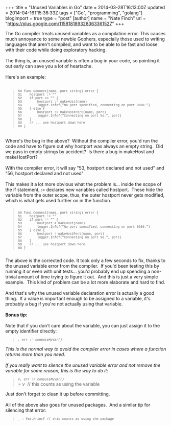 +++
title = "Unused Variables in Go"
date = 2014-03-28T16:13:00Z
updated = 2014-04-16T15:36:33Z
tags = ["Go", "programming", "golang"]
blogimport = true 
type = "post"
[author]
	name = "Nate Finch"
	uri = "https://plus.google.com/115818189328363361527"
+++

The Go compiler treats unused variables as a compilation error. This causes much annoyance to some newbie Gophers, especially those used to writing languages that aren't compiled, and want to be able to be fast and loose with their code while doing exploratory hacking.<br /><br />The thing is, an unused variable is often a bug in your code, so pointing it out early can save you a lot of heartache.<br /><br />Here's an example:<br /><br /><blockquote class="tr_bq"><span style="font-family: Courier New, Courier, monospace; font-size: x-small;">50 func Connect(name, port string) error {</span><span style="font-family: Courier New, Courier, monospace; font-size: x-small;"><br />51 &nbsp; &nbsp;hostport := ""</span><span style="font-family: Courier New, Courier, monospace; font-size: x-small;"><br />52 &nbsp; &nbsp;if port == "" {</span><span style="font-family: Courier New, Courier, monospace; font-size: x-small;"><br />53 &nbsp; &nbsp; &nbsp; &nbsp;hostport := makeHost(name)</span><span style="font-family: Courier New, Courier, monospace; font-size: x-small;"><br />54 &nbsp; &nbsp; &nbsp; &nbsp;logger.Infof("No port specified, connecting on port 8080.")</span><span style="font-family: Courier New, Courier, monospace; font-size: x-small;"><br />55 &nbsp; &nbsp;} else {</span><span style="font-family: Courier New, Courier, monospace; font-size: x-small;"><br />56 &nbsp; &nbsp; &nbsp; &nbsp;hostport := makeHostPort(name, port)</span><span style="font-family: Courier New, Courier, monospace; font-size: x-small;"><br />57 &nbsp; &nbsp; &nbsp; &nbsp;logger.Infof("Connecting on port %s.", port)</span><span style="font-family: Courier New, Courier, monospace; font-size: x-small;"><br />58 &nbsp; &nbsp;}</span><span style="font-family: Courier New, Courier, monospace; font-size: x-small;"></span><span style="font-family: Courier New, Courier, monospace; font-size: x-small;"><br />59 &nbsp; &nbsp;// ... use hostport down here</span><span style="font-family: Courier New, Courier, monospace; font-size: x-small;"><br />60 }</span></blockquote><br />Where's the bug in the above? &nbsp;Without the compiler error, you'd run the code and have to figure out why hostport was always an empty string. &nbsp;Did we pass in empty strings by accident? &nbsp;Is there a bug in makeHost and makeHostPort?<br /><br />With the compiler error, it will say "53, hostport declared and not used" and "56, hostport declared and not used"<br /><br />This makes it a lot more obvious what the problem is... inside the scope of the if statement, := declares new variables called hostport. &nbsp;These hide the variable from the outer scope, thus, the outer hostport never gets modified, which is what gets used further on in the function.<br /><blockquote class="tr_bq"><span style="font-family: Courier New, Courier, monospace; font-size: x-small;"><br class="Apple-interchange-newline" />50 func Connect(name, port string) error {</span><span style="font-family: Courier New, Courier, monospace; font-size: x-small;"><br />51 &nbsp; &nbsp;hostport := ""</span><span style="font-family: Courier New, Courier, monospace; font-size: x-small;"><br />52 &nbsp; &nbsp;if port == "" {</span><span style="font-family: Courier New, Courier, monospace; font-size: x-small;"><br />53 &nbsp; &nbsp; &nbsp; &nbsp;hostport = makeHost(name)</span><span style="font-family: Courier New, Courier, monospace; font-size: x-small;"><br />54 &nbsp; &nbsp; &nbsp; &nbsp;logger.Infof("No port specified, connecting on port 8080.")</span><span style="font-family: Courier New, Courier, monospace; font-size: x-small;"><br />55 &nbsp; &nbsp;} else {</span><span style="font-family: Courier New, Courier, monospace; font-size: x-small;"><br />56 &nbsp; &nbsp; &nbsp; &nbsp;hostport = makeHostPort(name, port)</span><span style="font-family: Courier New, Courier, monospace; font-size: x-small;"><br />57 &nbsp; &nbsp; &nbsp; &nbsp;logger.Infof("Connecting on port %s.", port)</span><span style="font-family: Courier New, Courier, monospace; font-size: x-small;"><br />58 &nbsp; &nbsp;}</span><span style="font-family: Courier New, Courier, monospace; font-size: x-small;"></span><span style="font-family: Courier New, Courier, monospace; font-size: x-small;"><br />59 &nbsp; &nbsp;// ... use hostport down here</span><span style="font-family: Courier New, Courier, monospace; font-size: x-small;"><br />60 }</span></blockquote><div><span style="font-family: Courier New, Courier, monospace; font-size: x-small;"><br /></span></div>The above is the corrected code. It took only a few seconds to fix, thanks to the unused variable error from the compiler. &nbsp;If you'd been testing this by running it or even with unit tests... you'd probably end up spending a non-trivial amount of time trying to figure it out. &nbsp;And this is just a very simple example. &nbsp;This kind of problem can be a lot more elaborate and hard to find.<br /><br />And that's why the unused variable declaration error is actually a good thing. &nbsp;If a value is important enough to be assigned to a variable, it's probably a bug if you're not actually using that variable.<br /><br /><b>Bonus tip:</b><br /><br />Note that if you don't care about the variable, you can just assign it to the empty identifier directly:<br /><blockquote class="tr_bq"><span style="font-family: Courier New, Courier, monospace; font-size: x-small;">_, err := computeMyVar()</span></blockquote>This is the normal way to avoid the compiler error in cases where a function returns more than you need.<br /><br />If you <i>really</i> want to silence the unused variable error and not remove the variable for some reason, this is the way to do it:<br /><blockquote class="tr_bq"><span style="font-family: Courier New, Courier, monospace; font-size: x-small;">v, err := computeMyVar()</span><span style="font-family: Courier New, Courier, monospace; font-size: x-small;"><br />_ = v &nbsp;// this counts as using the variable</span></blockquote>Just don't forget to clean it up before committing.<br /><br />All of the above also goes for unused packages. &nbsp;And a similar tip for silencing that error:<br /><blockquote class="tr_bq"><span style="font-family: Courier New, Courier, monospace; font-size: x-small;">_ = fmt.Printf // this counts as using the package</span></blockquote>
